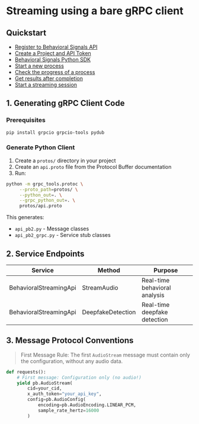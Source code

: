 # Streaming using a bare gRPC client

## Quickstart
- [Register to Behavioral Signals API](/docs/getting-started)
- [Create a Project and API Token](/docs/create-a-project-and-api-token)
- [Behavioral Signals Python SDK](/docs/behavioral-signals-python-sdk)
- [Start a new process](/docs/first-steps)
- [Check the progress of a process](/docs/check-the-processing-progress)
- [Get results after completion](/docs/get-results-after-completion)
- [Start a streaming session](/docs/start-a-streaming-session)

## 1. Generating gRPC Client Code

### Prerequisites
```bash
pip install grpcio grpcio-tools pydub
```

### Generate Python Client
1. Create a `protos/` directory in your project
2. Create an `api.proto` file from the Protocol Buffer documentation
3. Run:
```bash
python -m grpc_tools.protoc \
     --proto_path=protos/ \
     --python_out=. \
     --grpc_python_out=. \
     protos/api.proto
```

This generates:
- `api_pb2.py` - Message classes
- `api_pb2_grpc.py` - Service stub classes

## 2. Service Endpoints

| Service | Method | Purpose |
|---------|--------|---------|
| BehavioralStreamingApi | StreamAudio | Real-time behavioral analysis |
| BehavioralStreamingApi | DeepfakeDetection | Real-time deepfake detection |

## 3. Message Protocol Conventions

> First Message Rule: The first `AudioStream` message must contain only the configuration, without any audio data.

```python
def requests():
    # First message: Configuration only (no audio!)
    yield pb.AudioStream(
        cid=your_cid,
        x_auth_token="your_api_key",
        config=pb.AudioConfig(
            encoding=pb.AudioEncoding.LINEAR_PCM,
            sample_rate_hertz=16000
        )